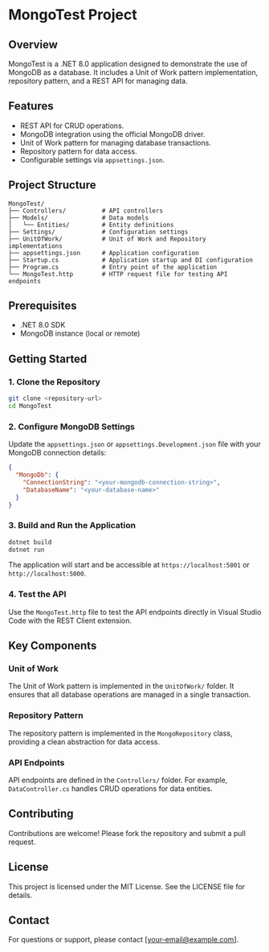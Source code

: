 # MongoTest Project

## Overview
MongoTest is a .NET 8.0 application designed to demonstrate the use of MongoDB as a database. It includes a Unit of Work pattern implementation, repository pattern, and a REST API for managing data.

## Features
- REST API for CRUD operations.
- MongoDB integration using the official MongoDB driver.
- Unit of Work pattern for managing database transactions.
- Repository pattern for data access.
- Configurable settings via `appsettings.json`.

## Project Structure
```
MongoTest/
├── Controllers/          # API controllers
├── Models/               # Data models
│   └── Entities/         # Entity definitions
├── Settings/             # Configuration settings
├── UnitOfWork/           # Unit of Work and Repository implementations
├── appsettings.json      # Application configuration
├── Startup.cs            # Application startup and DI configuration
├── Program.cs            # Entry point of the application
└── MongoTest.http        # HTTP request file for testing API endpoints
```

## Prerequisites
- .NET 8.0 SDK
- MongoDB instance (local or remote)

## Getting Started

### 1. Clone the Repository
```bash
git clone <repository-url>
cd MongoTest
```

### 2. Configure MongoDB Settings
Update the `appsettings.json` or `appsettings.Development.json` file with your MongoDB connection details:
```json
{
  "MongoDb": {
    "ConnectionString": "<your-mongodb-connection-string>",
    "DatabaseName": "<your-database-name>"
  }
}
```

### 3. Build and Run the Application
```bash
dotnet build
dotnet run
```

The application will start and be accessible at `https://localhost:5001` or `http://localhost:5000`.

### 4. Test the API
Use the `MongoTest.http` file to test the API endpoints directly in Visual Studio Code with the REST Client extension.

## Key Components

### Unit of Work
The Unit of Work pattern is implemented in the `UnitOfWork/` folder. It ensures that all database operations are managed in a single transaction.

### Repository Pattern
The repository pattern is implemented in the `MongoRepository` class, providing a clean abstraction for data access.

### API Endpoints
API endpoints are defined in the `Controllers/` folder. For example, `DataController.cs` handles CRUD operations for data entities.

## Contributing
Contributions are welcome! Please fork the repository and submit a pull request.

## License
This project is licensed under the MIT License. See the LICENSE file for details.

## Contact
For questions or support, please contact [your-email@example.com].